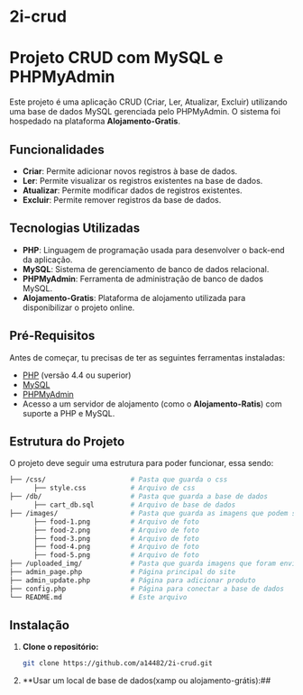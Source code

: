 # 2i-crud

# Projeto CRUD com MySQL e PHPMyAdmin

Este projeto é uma aplicação CRUD (Criar, Ler, Atualizar, Excluir) utilizando uma base de dados MySQL gerenciada pelo PHPMyAdmin. O sistema foi hospedado na plataforma **Alojamento-Gratis**.

## Funcionalidades

- **Criar**: Permite adicionar novos registros à base de dados.
- **Ler**: Permite visualizar os registros existentes na base de dados.
- **Atualizar**: Permite modificar dados de registros existentes.
- **Excluir**: Permite remover registros da base de dados.

## Tecnologias Utilizadas

- **PHP**: Linguagem de programação usada para desenvolver o back-end da aplicação.
- **MySQL**: Sistema de gerenciamento de banco de dados relacional.
- **PHPMyAdmin**: Ferramenta de administração de banco de dados MySQL.
- **Alojamento-Gratis**: Plataforma de alojamento utilizada para disponibilizar o projeto online.

## Pré-Requisitos

Antes de começar, tu precisas de ter as seguintes ferramentas instaladas:

- [PHP](https://www.php.net/) (versão 4.4 ou superior)
- [MySQL](https://www.mysql.com/)
- [PHPMyAdmin](https://www.phpmyadmin.net/)
- Acesso a um servidor de alojamento (como o **Alojamento-Ratis**) com suporte a PHP e MySQL.

## Estrutura do Projeto

O projeto deve seguir uma estrutura para poder funcionar, essa sendo:

```bash
├── /css/                     # Pasta que guarda o css
      ├── style.css           # Arquivo de css
├── /db/                      # Pasta que guarda a base de dados
      ├── cart_db.sql         # Arquivo de base de dados
├── /images/                  # Pasta que guarda as imagens que podem ser usadas(opcional)
      ├── food-1.png          # Arquivo de foto
      ├── food-2.png          # Arquivo de foto
      ├── food-3.png          # Arquivo de foto
      ├── food-4.png          # Arquivo de foto
      ├── food-5.png          # Arquivo de foto
├── /uploaded_img/            # Pasta que guarda imagens que foram enviadas para a base de dados
├── admin_page.php            # Página principal do site
├── admin_update.php          # Página para adicionar produto
├── config.php                # Página para conectar a base de dados
└── README.md                 # Este arquivo
```

## Instalação

1. **Clone o repositório:**

   ```bash
   git clone https://github.com/a14482/2i-crud.git
   ```
   
2. **Usar um local de base de dados(xamp ou alojamento-grátis):##
   
